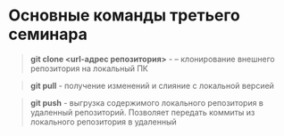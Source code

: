 # Основные команды третьего семинара

> **git clone <url-адрес репозитория>** - – клонирование внешнего репозитория на локальный ПК

> **git pull** - получение изменений и слияние с локальной версией

> **git push** - выгрузка содержимого локального репозитория в удаленный репозиторий. Позволяет передать коммиты из локального репозитория в удаленный